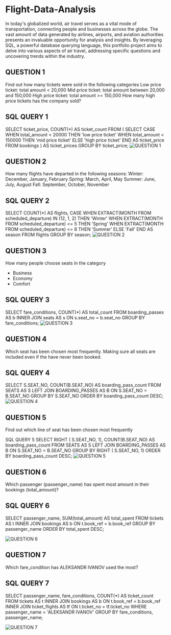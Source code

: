 # Flight-Data-Analysis
In today's globalized world, air travel serves as a vital mode of transportation, connecting people and businesses across the globe. The vast amount of data generated by airlines, airports, and aviation authorities presents an invaluable opportunity for analysis and insights. By leveraging SQL, a powerful database querying language, this portfolio project aims to delve into various aspects of air travel, addressing specific questions and uncovering trends within the industry.

## QUESTION 1
Find out how many tickets were sold in the following categories
Low price ticket: total amount < 20,000
Mid price ticket: total amount between 20,000 and 150,000
High price ticket: total amount >= 150,000
How many high price tickets has the company sold?

## SQL QUERY 1	
SELECT 
    ticket_price,
    COUNT(*) AS ticket_count
FROM (
    SELECT 
        CASE
            WHEN total_amount < 20000 THEN 'low price ticket'
            WHEN total_amount < 150000 THEN 'mid price ticket'
            ELSE 'high price ticket'
        END AS ticket_price
    FROM 
        bookings
) AS ticket_prices
GROUP BY 
    ticket_price;
    ![QUESTION 1](https://github.com/Adefemi010/Flight-Data-Analysis/assets/149597242/a03b0342-65c9-4a84-b431-c0e011397d6f)



## QUESTION 2
How many flights have departed in the following seasons:
Winter: December, January, February
Spring: March, April, May
Summer: June, July, August
Fall: September, October, November

## SQL QUERY 2
SELECT 
    COUNT(*) AS flights,
    CASE
        WHEN EXTRACT(MONTH FROM scheduled_departure) IN (12, 1, 2) THEN 'Winter'
        WHEN EXTRACT(MONTH FROM scheduled_departure) <= 5 THEN 'Spring'
        WHEN EXTRACT(MONTH FROM scheduled_departure) <= 8 THEN 'Summer'
        ELSE 'Fall'
    END AS season
FROM 
    flights
GROUP BY 
    season;
![QUESTION 2](https://github.com/Adefemi010/Flight-Data-Analysis/assets/149597242/af255b04-d1ec-4ccc-a6a2-8f8da16ba9c4)

    

## QUESTION  3
How many people choose seats in the category
-	Business
-	Economy
-	Comfort
  
## SQL QUERY 3
SELECT
    fare_conditions,
    COUNT(*) AS total_count
FROM 
    boarding_passes AS b
INNER JOIN 
    seats AS s ON s.seat_no = b.seat_no
GROUP BY 
    fare_conditions;
![QUESTION 3](https://github.com/Adefemi010/Flight-Data-Analysis/assets/149597242/427025c6-8c8e-40bb-b2f0-03e6b72c69a3)


## QUESTION 4
Which seat has been chosen most frequently. Making sure all seats are included even if the have never been booked.

## SQL QUERY 4
SELECT 
    S.SEAT_NO, 
    COUNT(B.SEAT_NO) AS boarding_pass_count
FROM 
    SEATS AS S
LEFT JOIN 
    BOARDING_PASSES AS B ON S.SEAT_NO = B.SEAT_NO
GROUP BY 
    S.SEAT_NO
ORDER BY 
    boarding_pass_count DESC;
![QUESTION 4](https://github.com/Adefemi010/Flight-Data-Analysis/assets/149597242/94a95606-60ce-48db-93d7-d3c3a8bbc649)


## QUESTION 5
Find out which line of seat has been chosen most frequently

SQL QUERY 5 
SELECT 
     RIGHT ( S.SEAT_NO, 1), 
    COUNT(B.SEAT_NO) AS boarding_pass_count
FROM 
    SEATS AS S
LEFT JOIN 
    BOARDING_PASSES AS B ON S.SEAT_NO = B.SEAT_NO
GROUP BY 
    RIGHT ( S.SEAT_NO, 1)
ORDER BY 
    boarding_pass_count DESC;
![QUESTION 5](https://github.com/Adefemi010/Flight-Data-Analysis/assets/149597242/498816a1-726a-4485-ab02-27945d646cfa)




## QUESTION 6
Which passenger (passenger_name) has spent most amount in their bookings (total_amount)?

## SQL QUERY 6
SELECT 
    passenger_name, 
    SUM(total_amount) AS total_spent
FROM 
    tickets AS t
INNER JOIN 
    bookings AS b ON t.book_ref = b.book_ref
GROUP BY 
    passenger_name
ORDER BY 
    total_spent DESC;

![QUESTION 6](https://github.com/Adefemi010/Flight-Data-Analysis/assets/149597242/d4b216c9-26b1-495b-a531-13d7b225126c)



## QUESTION 7
Which fare_condition has ALEKSANDR IVANOV used the most?
## SQL QUERY 7
SELECT 
    passenger_name, 
    fare_conditions, 
    COUNT(*) AS ticket_count
FROM 
    tickets AS t
INNER JOIN 
    bookings AS b ON t.book_ref = b.book_ref
INNER JOIN 
    ticket_flights AS tf ON t.ticket_no = tf.ticket_no
WHERE 
    passenger_name = 'ALEKSANDR IVANOV'
GROUP BY 
    fare_conditions, passenger_name;

![QUESTION 7](https://github.com/Adefemi010/Flight-Data-Analysis/assets/149597242/424be9bc-de41-4e31-9b83-ed9c02530faf)







